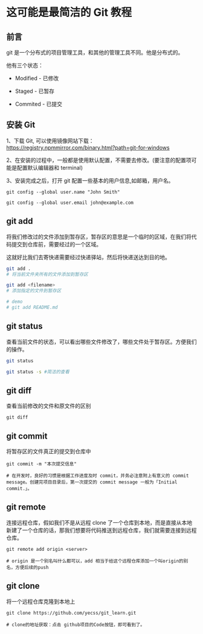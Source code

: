 # 这可能是最简洁的 Git 教程

## 前言

git 是一个分布式的项目管理工具，和其他的管理工具不同。他是分布式的。

他有三个状态：

-   Modified - 已修改

-   Staged - 已暂存

-   Commited - 已提交

## 安装 Git

1、下载 Git, 可以使用镜像网站下载：https://registry.npmmirror.com/binary.html?path=git-for-windows

2、在安装的过程中，一般都是使用默认配置，不需要去修改。(要注意的配置项可能是配置默认编辑器和 terminal)

3、安装完成之后，打开 git 配置一些基本的用户信息,如邮箱，用户名。

```
git config --global user.name "John Smith"

git config --global user.email john@example.com
```

## git add

将我们修改过的文件添加到暂存区，暂存区的意思是一个临时的区域，在我们将代码提交到仓库前，需要经过的一个区域。

这就好比我们去寄快递需要经过快递驿站，然后将快递送达到目的地。

```bash
git add .
# 将当前文件夹所有的文件添加到暂存区

git add <filename>
# 添加指定的文件到暂存区

# demo
# git add README.md
```

## git status

查看当前文件的状态，可以看出哪些文件修改了，哪些文件处于暂存区。方便我们的操作。

```bash
git status

git status -s #简洁的查看
```

## git diff

查看当前修改的文件和原文件的区别

```
git diff
```

## git commit

将暂存区的文件真正的提交到仓库中

```
git commit -m "本次提交信息"

# 在开发时，良好的习惯是根据工作进度及时 commit，并务必注意附上有意义的 commit message。创建完项目目录后，第一次提交的 commit message 一般为「Initial commit.」。
```

## git remote

连接远程仓库，假如我们不是从远程 clone 了一个仓库到本地，而是直接从本地新建了一个仓库的话，那我们想要将代码推送到远程仓库，我们就需要连接到远程仓库。

```
git remote add origin <server>

# origin 是一个别名叫什么都可以，add 相当于给这个远程仓库添加一个叫origin的别名，方便后续的push
```

## git clone

将一个远程仓库克隆到本地上

```
git clone https://github.com/yecss/git_learn.git

# clone的地址获取：点击 github项目的Code按钮，即可看到了。
```
